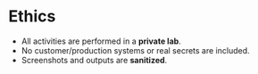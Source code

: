 # Ethics

- All activities are performed in a **private lab**.
- No customer/production systems or real secrets are included.
- Screenshots and outputs are **sanitized**.
